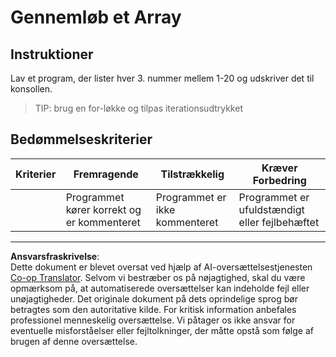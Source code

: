 <!--
CO_OP_TRANSLATOR_METADATA:
{
  "original_hash": "8b2381170bd0fd2870f5889bb8620f02",
  "translation_date": "2025-08-26T21:47:36+00:00",
  "source_file": "2-js-basics/4-arrays-loops/assignment.md",
  "language_code": "da"
}
-->
# Gennemløb et Array

## Instruktioner

Lav et program, der lister hver 3. nummer mellem 1-20 og udskriver det til konsollen.

> TIP: brug en for-løkke og tilpas iterationsudtrykket

## Bedømmelseskriterier

| Kriterier | Fremragende                            | Tilstrækkelig            | Kræver Forbedring              |
| --------- | -------------------------------------- | ------------------------ | ------------------------------ |
|           | Programmet kører korrekt og er kommenteret | Programmet er ikke kommenteret | Programmet er ufuldstændigt eller fejlbehæftet |

---

**Ansvarsfraskrivelse**:  
Dette dokument er blevet oversat ved hjælp af AI-oversættelsestjenesten [Co-op Translator](https://github.com/Azure/co-op-translator). Selvom vi bestræber os på nøjagtighed, skal du være opmærksom på, at automatiserede oversættelser kan indeholde fejl eller unøjagtigheder. Det originale dokument på dets oprindelige sprog bør betragtes som den autoritative kilde. For kritisk information anbefales professionel menneskelig oversættelse. Vi påtager os ikke ansvar for eventuelle misforståelser eller fejltolkninger, der måtte opstå som følge af brugen af denne oversættelse.